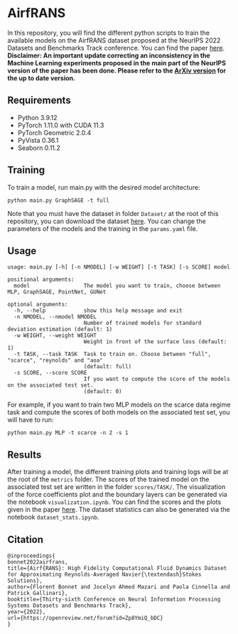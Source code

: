 # AirfRANS
In this repository, you will find the different python scripts to train the available models on the AirfRANS dataset proposed at the NeurIPS 2022 Datasets and Benchmarks Track conference. You can find the paper [here](https://openreview.net/forum?id=Zp8YmiQ_bDC). **Disclaimer: An important update correcting an inconsistency in the Machine Learning experiments proposed in the main part of the NeurIPS version of the paper has been done. Please refer to the [ArXiv version](https://arxiv.org/abs/2212.07564) for the up to date version.**

## Requirements
* Python 3.9.12
* PyTorch 1.11.0 with CUDA 11.3
* PyTorch Geometric 2.0.4
* PyVista 0.36.1
* Seaborn 0.11.2

## Training
To train a model, run main.py with the desired model architecture:

```
python main.py GraphSAGE -t full
```

Note that you must have the dataset in folder ```Dataset/``` at the root of this repository, you can download the dataset [here](https://data.isir.upmc.fr/extrality/NeurIPS_2022/Dataset.zip). You can change the parameters of the models and the training in the ```params.yaml``` file.

## Usage
```
usage: main.py [-h] [-n NMODEL] [-w WEIGHT] [-t TASK] [-s SCORE] model

positional arguments:
  model                 The model you want to train, choose between MLP, GraphSAGE, PointNet, GUNet

optional arguments:
  -h, --help            show this help message and exit
  -n NMODEL, --nmodel NMODEL
                        Number of trained models for standard deviation estimation (default: 1)
  -w WEIGHT, --weight WEIGHT
                        Weight in front of the surface loss (default: 1)
  -t TASK, --task TASK  Task to train on. Choose between "full", "scarce", "reynolds" and "aoa"
                        (default: full)
  -s SCORE, --score SCORE
                        If you want to compute the score of the models on the associated test set.
                        (default: 0)
```

For example, if you want to train two MLP models on the scarce data regime task and compute the scores of both models on the associated test set, you will have to run:
```
python main.py MLP -t scarce -n 2 -s 1
```
 
 ## Results
After training a model, the different training plots and training logs will be at the root of the ```metrics``` folder. The scores of the trained model on the associated test set are written in the folder ```scores/TASK/```. The visualization of the force coefficients plot and the boundary layers can be generated via the notebook ```visualization.ipynb```. You can find the scores and the plots given in the paper [here](https://data.isir.upmc.fr/extrality/NeurIPS_2022/scores.zip). The dataset statistics can also be generated via the notebook ```dataset_stats.ipynb```.

## Citation

```
@inproceedings{
bonnet2022airfrans,
title={Airf{RANS}: High Fidelity Computational Fluid Dynamics Dataset for Approximating Reynolds-Averaged Navier{\textendash}Stokes Solutions},
author={Florent Bonnet and Jocelyn Ahmed Mazari and Paola Cinnella and Patrick Gallinari},
booktitle={Thirty-sixth Conference on Neural Information Processing Systems Datasets and Benchmarks Track},
year={2022},
url={https://openreview.net/forum?id=Zp8YmiQ_bDC}
}
```
